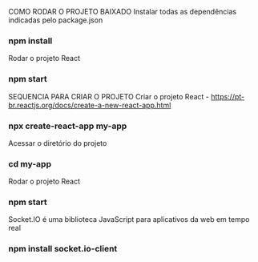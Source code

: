 COMO RODAR O PROJETO BAIXADO
Instalar todas as dependências indicadas pelo package.json
### npm install

Rodar o projeto React
### npm start

SEQUENCIA PARA CRIAR O PROJETO
Criar o projeto React - https://pt-br.reactjs.org/docs/create-a-new-react-app.html
### npx create-react-app my-app

Acessar o diretório do projeto
### cd my-app

Rodar o projeto React
### npm start

Socket.IO é uma biblioteca JavaScript para aplicativos da web em tempo real
### npm install socket.io-client